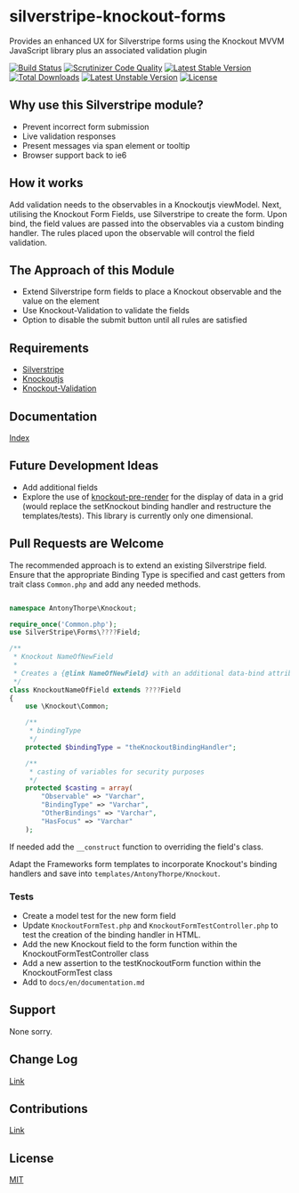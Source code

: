 # silverstripe-knockout-forms
Provides an enhanced UX for Silverstripe forms using the Knockout MVVM JavaScript library plus an associated validation plugin

[![Build Status](https://travis-ci.org/AntonyThorpe/silverstripe-knockout-forms.svg?branch=master)](https://travis-ci.org/AntonyThorpe/silverstripe-knockout-forms)
[![Scrutinizer Code Quality](https://scrutinizer-ci.com/g/AntonyThorpe/silverstripe-knockout-forms/badges/quality-score.png?b=master)](https://scrutinizer-ci.com/g/AntonyThorpe/silverstripe-knockout-forms/?branch=master)
[![Latest Stable Version](https://poser.pugx.org/antonythorpe/silverstripe-knockout-forms/v/stable)](https://packagist.org/packages/antonythorpe/silverstripe-knockout-forms)
[![Total Downloads](https://poser.pugx.org/antonythorpe/silverstripe-knockout-forms/downloads)](https://packagist.org/packages/antonythorpe/silverstripe-knockout-forms)
[![Latest Unstable Version](https://poser.pugx.org/antonythorpe/silverstripe-knockout-forms/v/unstable)](https://packagist.org/packages/antonythorpe/silverstripe-knockout-forms)
[![License](https://poser.pugx.org/antonythorpe/silverstripe-knockout-forms/license)](https://packagist.org/packages/antonythorpe/silverstripe-knockout-forms)

## Why use this Silverstripe module?
* Prevent incorrect form submission
* Live validation responses
* Present messages via span element or tooltip
* Browser support back to ie6

## How it works
Add validation needs to the observables in a Knockoutjs viewModel.  Next, utilising the Knockout Form Fields, use Silverstripe to create the form.  Upon bind, the field values are passed into the observables via a custom binding handler.  The rules placed upon the observable will control the field validation.

## The Approach of this Module
- Extend Silverstripe form fields to place a Knockout observable and the value on the element
- Use Knockout-Validation to validate the fields
- Option to disable the submit button until all rules are satisfied

## Requirements
* [Silverstripe](http://www.silverstripe.org)
* [Knockoutjs](http://knockoutjs.com/documentation/introduction.html)
* [Knockout-Validation](https://github.com/Knockout-Contrib/Knockout-Validation)

## Documentation
[Index](/docs/en/index.md)

## Future Development Ideas
- Add additional fields
- Explore the use of [knockout-pre-render](https://github.com/ErikSchierboom/knockout-pre-rendered) for the display of data in a grid (would replace the setKnockout binding handler and restructure the templates/tests).  This library is currently only one dimensional.

## Pull Requests are Welcome
The recommended approach is to extend an existing Silverstripe field.  Ensure that the appropriate Binding Type is specified and cast getters from trait class `Common.php` and add any needed methods.
```php

namespace AntonyThorpe\Knockout;

require_once('Common.php');
use SilverStripe\Forms\????Field;

/**
 * Knockout NameOfNewField
 *
 * Creates a {@link NameOfNewField} with an additional data-bind attribute that links to a Knockout observable
 */
class KnockoutNameOfField extends ????Field
{
    use \Knockout\Common;

    /**
     * bindingType
     */
    protected $bindingType = "theKnockoutBindingHandler";

    /**
     * casting of variables for security purposes
     */
    protected $casting = array(
        "Observable" => "Varchar",
        "BindingType" => "Varchar",
        "OtherBindings" => "Varchar",
        "HasFocus" => "Varchar"
    );
```
If needed add the `__construct` function to overriding the field's class.

Adapt the Frameworks form templates to incorporate Knockout's binding handlers and save into `templates/AntonyThorpe/Knockout`.

### Tests
* Create a model test for the new form field
* Update `KnockoutFormTest.php` and `KnockoutFormTestController.php` to test the creation of the binding handler in HTML.
 * Add the new Knockout field to the form function within the KnockoutFormTestController class
 * Add a new assertion to the testKnockoutForm function within the KnockoutFormTest class
 * Add to `docs/en/documentation.md`

## Support
None sorry.

## Change Log
[Link](changelog.md)

## Contributions
[Link](contributing.md)

## License
[MIT](LICENSE)
